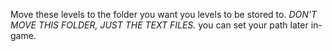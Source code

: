 Move these levels to the folder you want you levels to be stored to.
*DON'T MOVE THIS FOLDER, JUST THE TEXT FILES.*
you can set your path later in-game.
